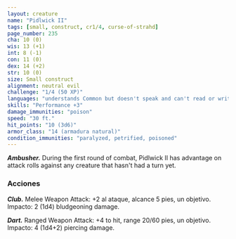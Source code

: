 ```yaml
---
layout: creature
name: "Pidlwick II"
tags: [small, construct, cr1/4, curse-of-strahd]
page_number: 235
cha: 10 (0)
wis: 13 (+1)
int: 8 (-1)
con: 11 (0)
dex: 14 (+2)
str: 10 (0)
size: Small construct
alignment: neutral evil
challenge: "1/4 (50 XP)"
languages: "understands Common but doesn't speak and can't read or write"
skills: "Performance +3"
damage_immunities: "poison"
speed: "30 ft."
hit_points: "10 (3d6)"
armor_class: "14 (armadura natural)"
condition_immunities: "paralyzed, petrified, poisoned"
---
```


***Ambusher.*** During the first round of combat, Pidlwick II has advantage on attack rolls against any creature that hasn't had a turn yet.

### Acciones

***Club.*** Melee Weapon Attack: +2 al ataque, alcance 5 pies, un objetivo. Impacto: 2 (1d4) bludgeoning damage.

***Dart.*** Ranged Weapon Attack: +4 to hit, range 20/60 pies, un objetivo. Impacto: 4 (1d4+2) piercing damage.